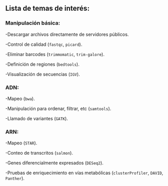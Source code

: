 ## Lista de temas de interés:

### Manipulación básica:
-Descargar archivos directamente de servidores públicos.

-Control de calidad (```fastqc```, ```picard```).

-Eliminar barcodes (```trimmomatic```, ```trim-galore```).

-Definición de regiones (```bedtools```).

-Visualización de secuencias (```IGV```).


### ADN:
-Mapeo (```bwa```).

-Manipulación para ordenar, filtrar, etc (```samtools```).

-Llamado de variantes (```GATK```).

### ARN:
-Mapeo (```STAR```).

-Conteo de transcritos (```salmon```).

-Genes diferencialmente expresados (```DESeq2```).

-Pruebas de enriquecimiento en vías metabólicas (```clusterProfiler```, ```DAVID```, ```Panther```).

